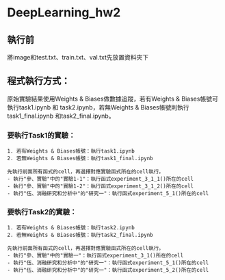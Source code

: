 # DeepLearning_hw2
## 執行前
將image和test.txt、train.txt、val.txt先放置資料夾下
## 程式執行方式：
原始實驗結果使用Weights & Biases做數據追蹤，若有Weights & Biases帳號可執行task1.ipynb 和 task2.ipynb，若無Weights & Biases帳號則執行task1_final.ipynb 和task2_final.ipynb。
### 要執行Task1的實驗：
    1. 若有Weights & Biases帳號：執行task1.ipynb
    2. 若無Weights & Biases帳號：執行task1_final.ipynb

    先執行前面所有函式的cell，再選擇對應實驗函式所在的cell執行。
    - 執行"參、實驗"中的"實驗1-1"：執行函式experiment_3_1_1()所在的cell
    - 執行"參、實驗"中的"實驗1-2"：執行函式experiment_3_1_2()所在的cell
    - 執行"伍、消融研究和分析中"的"研究一"：執行函式experiment_5_1()所在的cell

### 要執行Task2的實驗：
    1. 若有Weights & Biases帳號：執行task2.ipynb
    2. 若無Weights & Biases帳號：執行task2_final.ipynb

    先執行前面所有函式的cell，再選擇對應實驗函式所在的cell執行。
    - 執行"參、實驗"中的"實驗一"：執行函式experiment_3_1()所在的cell
    - 執行"伍、消融研究和分析中"的"研究一"：執行函式experiment_5_1()所在的cell
    - 執行"伍、消融研究和分析中"的"研究一"：執行函式experiment_5_2()所在的cell

